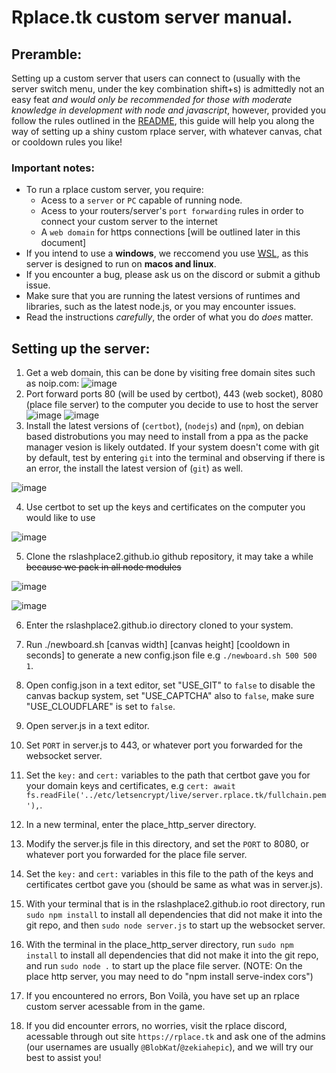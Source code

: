 # Rplace.tk custom server manual.

## Preramble:
Setting up a custom server that users can connect to (usually with the server switch menu, under the key combination shift+s) is admittedly not an easy feat *and would only be recommended for those with moderate knowledge in development with node and javascript*, however, provided you follow the rules outlined in the [README](./README.md), this guide will help you along the way of setting up a shiny custom rplace server, with whatever canvas, chat or cooldown rules you like!

### Important notes:
 - To run a rplace custom server, you require:
    * Acess to a `server` or `PC` capable of running node. 
    * Acess to your routers/server's `port forwarding` rules in order to connect your custom server to the internet
    * A `web domain` for https connections [will be outlined later in this document]
 - If you intend to use a **windows**, we reccomend you use [WSL](https://docs.microsoft.com/en-us/windows/wsl/install), as this server is designed to run on  **macos and linux**.
 - If you encounter a bug, please ask us on the discord or submit a github issue.
 - Make sure that you are running the latest versions of runtimes and libraries, such as the latest node.js, or you may encounter issues.
 - Read the instructions *carefully*, the order of what you do *does* matter.

## Setting up the server:
1. Get a web domain, this can be done by visiting free domain sites such as noip.com:
![image](https://user-images.githubusercontent.com/73035340/184674498-37853563-70b9-4f8a-a695-7eb38c99441b.png)
2. Port forward ports 80 (will be used by certbot), 443 (web socket), 8080 (place file server) to the computer you decide to use to host the server
![image](https://user-images.githubusercontent.com/73035340/184675516-b4f6063c-0e27-4ecb-8004-47dded1d0839.png)
![image](https://user-images.githubusercontent.com/73035340/184676979-6683220f-b2f9-44d6-b168-91b18cef22be.png)
3. Install the latest versions of (`certbot`), (`nodejs`) and (`npm`), on debian based distrobutions you may need to install from a ppa as the packe manager vesion is likely outdated. If your system doesn't come with git by default, test by entering `git` into the terminal and observing if there is an error, the install the latest version of (`git`) as well.


![image](https://user-images.githubusercontent.com/73035340/184677594-f7386cb1-2d33-4ea9-b921-02a46e1703fc.png)


4. Use certbot to set up the keys and certificates on the computer you would like to use


![image](https://user-images.githubusercontent.com/73035340/184679276-f5d48324-beb7-421e-a58f-1749705ee75f.png)


5. Clone the rslashplace2.github.io github repository, it may take a while ~~because we pack in all node modules~~ 


![image](https://user-images.githubusercontent.com/73035340/184679849-e3288df3-2a82-4aaf-a808-ef89e6b29a9f.png)


![image](https://user-images.githubusercontent.com/73035340/184679972-495bc98c-b84a-4884-94f2-f176056f8a09.png)


6. Enter the rslashplace2.github.io directory cloned to your system.

7. Run ./newboard.sh [canvas width] [canvas height] [cooldown in seconds] to generate a new config.json file e.g `./newboard.sh 500 500 1`.

8. Open config.json in a text editor, set "USE_GIT" to `false` to disable the canvas backup system, set "USE_CAPTCHA" also to `false`, make sure "USE_CLOUDFLARE" is set to `false`.

9. Open server.js in a text editor.

10. Set `PORT` in server.js to 443, or whatever port you forwarded for the websocket server.

11. Set the `key:` and `cert:` variables to the path that certbot gave you for your domain keys and certificates, e.g `cert: await fs.readFile('../etc/letsencrypt/live/server.rplace.tk/fullchain.pem'),`.

14. In a new terminal, enter the place_http_server directory.

15. Modify the server.js file in this directory, and set the `PORT` to 8080, or whatever port you forwarded for the place file server.

16. Set the `key:` and `cert:` variables in this file to the path of the keys and certificates certbot gave you (should be same as what was in server.js).

17. With your terminal that is in the rslashplace2.github.io root directory, run `sudo npm install` to install all dependencies that did not make it into the git repo, and then `sudo node server.js` to start up the websocket server.

18. With the terminal in the place_http_server directory, run `sudo npm install` to install all dependencies that did not make it into the git repo, and run `sudo node .` to start up the place file server. (NOTE: On the place http server, you may need to do "npm install serve-index cors")

19. If you encountered no errors, Bon Voilà, you have set up an rplace custom server acessable from in the game.
20. If you did encounter errors, no worries, visit the rplace discord, acessable through out site `https://rplace.tk` and ask one of the admins (our usernames are usually `@BlobKat`/`@zekiahepic`), and we will try our best to assist you!
